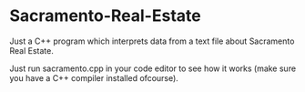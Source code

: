 # Sacramento-Real-Estate
Just a C++ program which interprets data from a text file about Sacramento Real Estate.

Just run sacramento.cpp in your code editor to see how it works (make sure you have a C++ compiler installed ofcourse).
